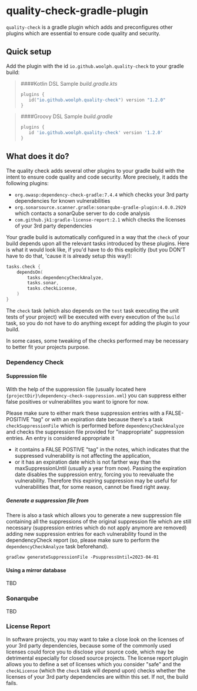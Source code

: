 # quality-check-gradle-plugin

`quality-check` is a gradle plugin which adds and preconfigures other plugins which are essential to ensure code quality
and security.

## Quick setup
Add the plugin with the id `io.github.woolph.quality-check` to your gradle build:

>####Kotlin DSL Sample *build.gradle.kts*
>```kotlin
>plugins {
>    id("io.github.woolph.quality-check") version "1.2.0"
>}
>```

>####Groovy DSL Sample *build.gradle*
>```groovy
>plugins {
>    id 'io.github.woolph.quality-check' version '1.2.0'
>}
>```

## What does it do?
The quality check adds several other plugins to your gradle build with the intent to ensure code quality and code 
security. More precisely, it adds the following plugins:
* `org.owasp:dependency-check-gradle:7.4.4` which checks your 3rd party dependencies for known vulnerabilities
* `org.sonarsource.scanner.gradle:sonarqube-gradle-plugin:4.0.0.2929` which contacts a sonarQube server to do code analysis
* `com.github.jk1:gradle-license-report:2.1` which checks the licenses of your 3rd party dependencies

Your gradle build is automatically configured in a way that the `check` of your build depends upon 
all the relevant tasks introduced by these plugins. Here is what it would look like, if you'd have to do this
explicitly (but you DON'T have to do that, 'cause it is already setup this way!):

````kotlin
tasks.check {
    dependsOn(
        tasks.dependencyCheckAnalyze,
        tasks.sonar,
        tasks.checkLicense,
    )
}
````

The `check` task (which also depends on the `test` task executing the unit tests of your project) will be executed 
with every execution of the `build` task, so you do not have to do anything except for adding the plugin to your build.

In some cases, some tweaking of the checks performed may be necessary to better fit your projects purpose.

### Dependency Check
#### Suppression file
With the help of the suppression file (usually located here `{projectDir}\dependency-check-suppression.xml`) you can 
suppress either false positives or vulnerabilites you want to ignore for now.

Please make sure to either mark these suppression entries with a FALSE-POSITIVE "tag" or with an expiration date because 
there's a task `checkSuppressionFile` which is performed before `dependencyCheckAnalyze` and checks the suppression file 
provided for "inappropriate" suppression entries. An entry is considered appropriate it 
* it contains a FALSE POSTIVE "tag" in the notes, which indicates that the suppressed vulnerability is not affecting the 
application,
* or it has an expiration date which is not farther way than the maxSuppressionUntil (usually a year from now). Passing 
the expiration date disables the suppression entry, forcing you to reevaluate the vulnerability. Therefore this expiring 
suppression may be useful for vulnerabilities that, for some reason, cannot be fixed right away.

##### Generate a suppression file from
There is also a task which allows you to generate a new suppression file containing all the suppressions of the original
suppression file which are still necessary (suppression entries which do not apply anymore are removed) adding new 
suppression entries for each vulnerability found in the dependencyCheck report (so, please make sure to perform the 
`dependencyCheckAnalyze` task beforehand).

````shell
gradlew generateSuppressionFile -PsuppressUntil=2023-04-01
````

#### Using a mirror database

TBD

### Sonarqube
TBD

### License Report
In software projects, you may want to take a close look on the licenses of your 3rd party dependencies, because some of 
the commonly used licenses could force you to disclose your source code, which may be detrimental especially for closed 
source projects. The license report plugin allows you to define a set of licenses which you consider "safe" and the 
`checkLicense` (which the `check` task will depend upon) checks whether the licenses of your 3rd party dependencies are
within this set. If not, the build fails.